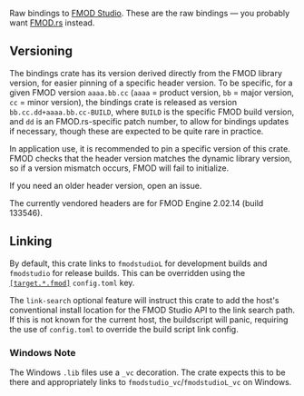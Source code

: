 Raw bindings to [FMOD Studio](https://fmod.com/studio). These are the raw
bindings — you probably want [FMOD.rs](https://lib.rs/fmod-rs) instead.

## Versioning

The bindings crate has its version derived directly from the FMOD library
version, for easier pinning of a specific header version. To be specific, for
a given FMOD version `aaaa.bb.cc` (`aaaa` = product version, `bb` = major
version, `cc` = minor version), the bindings crate is released as version
`bb.cc.dd+aaaa.bb.cc-BUILD`, where `BUILD` is the specific FMOD build version,
and `dd` is an FMOD.rs-specific patch number, to allow for bindings updates if
necessary, though these are expected to be quite rare in practice.

In application use, it is recommended to pin a specific version of this crate.
FMOD checks that the header version matches the dynamic library version, so if
a version mismatch occurs, FMOD will fail to initialize.

If you need an older header version, open an issue.

The currently vendored headers are for FMOD Engine 2.02.14 (build 133546).

## Linking

By default, this crate links to `fmodstudioL` for development builds and
`fmodstudio` for release builds. This can be overridden using the
[`[target.*.fmod]`][links] `config.toml` key.

[links]: https://doc.rust-lang.org/cargo/reference/build-scripts.html#overriding-build-scripts

The `link-search` optional feature will instruct this crate to add the host's
conventional install location for the FMOD Studio API to the link search path.
If this is not known for the current host, the buildscript will panic,
requiring the use of `config.toml` to override the build script link config.

### Windows Note

The Windows `.lib` files use a `_vc` decoration. The crate expects this to be
there and appropriately links to `fmodstudio_vc`/`fmodstudioL_vc` on Windows.
